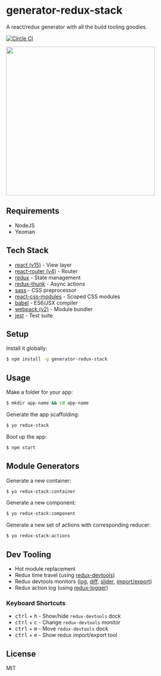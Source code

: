 # generator-redux-stack

A react/redux generator with all the build tooling goodies.

[![Circle CI](https://circleci.com/gh/zakangelle/generator-redux-stack/tree/master.svg?style=shield)](https://circleci.com/gh/zakangelle/generator-redux-stack/tree/master)

<img src='https://dl.dropboxusercontent.com/s/4w9bsn1ti8zbz7b/octo.png' width='400px'>

## Requirements

+ NodeJS
+ Yeoman

## Tech Stack

* [react (v15)](https://facebook.github.io/react/) - View layer
* [react-router (v4)](https://reacttraining.com/react-router/web/guides/quick-start) - Router
* [redux](https://github.com/reactjs/redux) - State management
* [redux-thunk](https://github.com/gaearon/redux-thunk) - Async actions
* [sass](http://sass-lang.com/) - CSS preprocessor
* [react-css-modules](https://github.com/gajus/react-css-modules) - Scoped CSS modules
* [babel](https://babeljs.io/) - ES6/JSX compiler
* [webpack (v2)](https://webpack.github.io/) - Module bundler
* [jest](https://facebook.github.io/jest/) - Test suite

## Setup

Install it globally:

```sh
$ npm install -g generator-redux-stack
```

## Usage

Make a folder for your app:

```sh
$ mkdir app-name && cd app-name
```

Generate the app scaffolding:

```sh
$ yo redux-stack
```

Boot up the app:

```sh
$ npm start
```

## Module Generators

Generate a new container:

```sh
$ yo redux-stack:container
```

Generate a new component:

```sh
$ yo redux-stack:component
```

Generate a new set of actions with corresponding reducer:

```sh
$ yo redux-stack:actions
```

## Dev Tooling

* Hot module replacement
* Redux time travel (using [redux-devtools](https://github.com/gaearon/redux-devtools))
* Redux devtools monitors ([log](https://github.com/gaearon/redux-devtools-log-monitor), [diff](https://github.com/whetstone/redux-devtools-diff-monitor), [slider](https://github.com/calesce/redux-slider-monitor), [import/export](https://github.com/lapanoid/redux-import-export-monitor))
* Redux action log (using [redux-logger](https://github.com/evgenyrodionov/redux-logger))

### Keyboard Shortcuts

+ <kbd>ctrl</kbd> + <kbd>h</kbd> - Show/hide `redux-devtools` dock
+ <kbd>ctrl</kbd> + <kbd>c</kbd> - Change `redux-devtools` monitor
+ <kbd>ctrl</kbd> + <kbd>m</kbd> - Move `redux-devtools` dock
+ <kbd>ctrl</kbd> + <kbd>e</kbd> - Show redux import/export tool

## License

MIT
